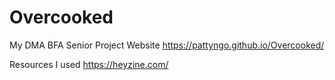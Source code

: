 # Overcooked
My DMA BFA Senior Project Website
https://pattyngo.github.io/Overcooked/

Resources I used
https://heyzine.com/
